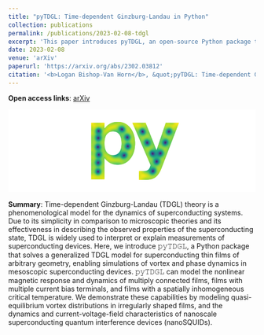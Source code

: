 ```yaml
---
title: "pyTDGL: Time-dependent Ginzburg-Landau in Python"
collection: publications
permalink: /publications/2023-02-08-tdgl
excerpt: 'This paper introduces pyTDGL, an open-source Python package that solves a 2D generalized time-dependent Ginzburg-Landau (TDGL) model.'
date: 2023-02-08
venue: 'arXiv'
paperurl: 'https://arxiv.org/abs/2302.03812'
citation: '<b>Logan Bishop-Van Horn</b>, &quot;pyTDGL: Time-dependent Ginzburg-Landau in Python&quot;, arXiv:2302.03812 (2023).'
---
```


**Open access links**: [arXiv](https://arxiv.org/abs/2302.03812)

![TDGL logo](../images/tdgl-logo-vert-transparent-small.png)

**Summary**: Time-dependent Ginzburg-Landau (TDGL) theory is a phenomenological model for the dynamics of superconducting systems. Due to its simplicity in comparison to microscopic theories and its effectiveness in describing the observed properties of the superconducting state, TDGL is widely used to interpret or explain measurements of superconducting devices. Here, we introduce 𝚙𝚢𝚃𝙳𝙶𝙻, a Python package that solves a generalized TDGL model for superconducting thin films of arbitrary geometry, enabling simulations of vortex and phase dynamics in mesoscopic superconducting devices. 𝚙𝚢𝚃𝙳𝙶𝙻 can model the nonlinear magnetic response and dynamics of multiply connected films, films with multiple current bias terminals, and films with a spatially inhomogeneous critical temperature. We demonstrate these capabilities by modeling quasi-equilibrium vortex distributions in irregularly shaped films, and the dynamics and current-voltage-field characteristics of nanoscale superconducting quantum interference devices (nanoSQUIDs).

<!-- ![TDGL workflow](../images/tdgl-workflow.png) -->
